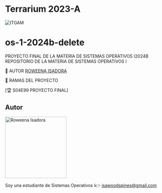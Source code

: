 # Terrarium 2023-A
![ITGAM](https://github.com/user-attachments/assets/c7f2d025-776f-4d07-968d-a880a401ea53)

# os-1-2024b-delete
PROYECTO FINAL DE LA MATERIA DE SISTEMAS OPERATIVOS I2024B
REPOSITORIO DE LA MATERIA DE SISTEMAS OPERATIVOS I

👲 AUTOR
[ROWEENA ISADORA](https://github.com/CassandraBlack)

🌿 RAMAS DEL PROYECTO

[🏆 S04E99 PROYECTO FINAL] 


## Autor
<img 
    src="https://scontent.fmex33-1.fna.fbcdn.net/v/t39.30808-6/465266470_872791551632970_4834953487523828872_n.jpg?_nc_cat=107&ccb=1-7&_nc_sid=a5f93a&_nc_ohc=k7sik43-bgQQ7kNvgELuLUN&_nc_zt=23&_nc_ht=scontent.fmex33-1.fna&_nc_gid=AfglMYAyJxmV7575SylBPHF&oh=00_AYB_oXYfEFpciJcmtP5LFZzgExX-kFy0eGVS4oOcG5Lyow&oe=674A9241" 
    alt="Roweena Isadora" 
    width="200"/>

Soy una estudiante de Sistemas Operativos I👉 isawoodspines@gmail.com

